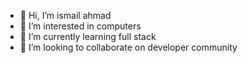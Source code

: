 - 👋 Hi, I’m ismail ahmad
- 👀 I’m interested in computers
- 🌱 I’m currently learning full stack
- 💞️ I’m looking to collaborate on developer community
